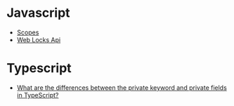 # Javascript
- [Scopes](javascript/scopes.md)
- [Web Locks Api](javascript/web_locks_api.md)

# Typescript
- [What are the differences between the private keyword and private fields in TypeScript?](typescript/private_fields.md)
